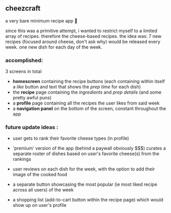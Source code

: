 ## cheezcraft
a very bare minimum recipe app 🧀

since this was a primitive attempt, i wanted to restrict myself to a limited array of recipes. 
therefore the cheese-based recipes. 
the idea was: 7 new recipes (focused around cheese, don't ask why) would be released every week.
one new dish for each day of the week. 

### accomplished: 
3 screens in total

- **homescreen** containing the recipe buttons (each containing within itself a _like_ button and text that shows the _prep time_ for each dish)
- the **recipe** page containing the _ingredients_ and _prep details_ (and some pretty awful puns)
- a **profile** page containing all the recipes the user likes from said week 
- a **navigation panel** on the bottom of the screen, constant throughout the app

### future update ideas  :

- user gets to rank their favorite cheese types (in profile)

- 'premium' version of the app (behind a paywall obviously $$$) curates a separate roster of dishes based on user's favorite cheese(s) from the rankings

- user reviews on each dish for the week, with the option to add their image of the cooked food

- a separate button showcasing the most popular (ie most liked recipe across all users) of the week

- a shopping list (add-to-cart button within the recipe page) which would show up on user's profile




